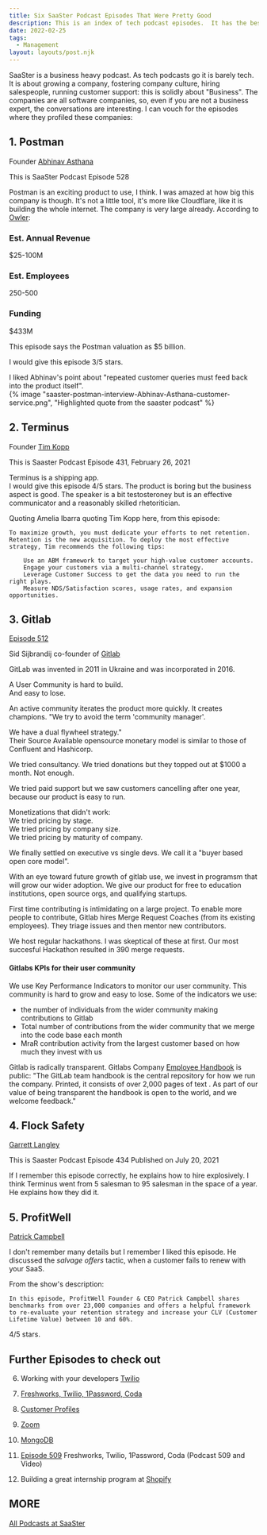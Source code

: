 ```yaml
---
title: Six SaaSter Podcast Episodes That Were Pretty Good
description: This is an index of tech podcast episodes.  It has the best interviews with founders of startups.
date: 2022-02-25
tags:
  - Management
layout: layouts/post.njk
---
```


SaaSter is a business heavy podcast.  As tech podcasts go it is barely tech.  It is about growing a company, fostering company culture, hiring salespeople, running customer support: this is solidly about "Business". The companies are all software companies, so, even if you are not a business expert, the conversations are interesting.  I can vouch for the episodes where they profiled these companies:

## 1. Postman
Founder [Abhinav Asthana](https://www.saastr.com/building-a-5-6b-company-with-a-product-led-flywheel-with-postmans-ceo-abhinav-asthana-pod-528-video/)  
  
This is SaaSter Podcast Episode 528  
  
Postman is an exciting product to use, I think. I was amazed at how big this company is though. It's not a little tool, it's more like Cloudflare, like it is building the whole internet.  The company is very large already. According to [Owler](https://www.owler.com/company/postman2):
### Est. Annual Revenue
$25-100M
### Est. Employees
250-500
### Funding
$433M

This episode says the Postman valuation as $5 billion.  
  
I would give this episode 3/5 stars.  
  
I liked Abhinav's point about "repeated customer queries must feed back into the product itself".  
{% image "saaster-postman-interview-Abhinav-Asthana-customer-service.png", "Highlighted quote from the saaster podcast" %}

## 2. Terminus
Founder [Tim Kopp](https://www.saastr.com/the-playbook-to-boosting-net-retention-quickly-with-terminus/)  
  
This is Saaster Podcast Episode 431, February 26, 2021  

Terminus is a shipping app.  
I would give this episode 4/5 stars. The product is boring but the business aspect is good.  The speaker is a bit testosteroney but is an effective communicator and a reasonably skilled rhetoritician.  

Quoting Amelia Ibarra quoting Tim Kopp here, from this episode:

```
To maximize growth, you must dedicate your efforts to net retention. Retention is the new acquisition. To deploy the most effective strategy, Tim recommends the following tips:

    Use an ABM framework to target your high-value customer accounts.
    Engage your customers via a multi-channel strategy.
    Leverage Customer Success to get the data you need to run the right plays.
    Measure NDS/Satisfaction scores, usage rates, and expansion opportunities.

```


    
## 3. Gitlab  
[Episode 512](https://www.saastr.com/how-to-innovate-faster-with-community-insights-from-gitlab/)

Sid Sijbrandij co-founder of [Gitlab]()  
  
GitLab was invented in 2011 in Ukraine and was incorporated in 2016.  
  
A User Community is hard to build.  
And easy to lose.  
  

An active community iterates the product more quickly. It creates champions. "We try to avoid the term 'community manager'. 
  
We have a dual flywheel strategy."  
Their Source Available opensource monetary model is similar to those of Confluent and Hashicorp.  

We tried consultancy.  We tried donations but they topped out at $1000 a month.  Not enough.  
  
We tried paid support but we saw customers cancelling after one year, because our product is easy to run.  
  
Monetizations that didn't work:  
We tried pricing by stage.   
We tried pricing by company size.  
We tried pricing by maturity of company.  

We finally settled on executive vs single devs.  We call it a "buyer based open core model".  

With an eye toward future growth of gitlab use, we invest in programsm that will grow our wider adoption.  We give our product for free to education institutions, open source orgs, and qualifying startups. 

First time contributing is intimidating on a large project. To enable more people to contribute, Gitlab hires Merge Request Coaches (from its existing employees).  They triage issues and then mentor new contributors.  
  


We host regular hackathons. I was skeptical of these at first.  Our most succesful Hackathon resulted in 390 merge requests.

#### Gitlabs KPIs for their user community
We use Key Performance Indicators to monitor our user community. This community is hard to grow and easy to lose.  Some of the indicators we use:
* the number of individuals from the wider community making contributions to Gitlab
* Total number of contributions from the wider community that we merge into the code base each month 
* MraR contribution activity from the largest customer based on how much they invest with us
  
Gitlab is radically transparent. Gitlabs Company [Employee Handbook](https://about.gitlab.com/handbook/) is public: "The GitLab team handbook is the central repository for how we run the company. Printed, it consists of over 2,000 pages of text . As part of our value of being transparent the handbook is open to the world, and we welcome feedback."  


## 4. Flock Safety

[Garrett Langley](https://www.saastr.com/building-a-sales-organization-from-0-to-100-with-flock-safety/)  

This is Saaster Podcast Episode 434  Published on July 20, 2021   
  

If I remember this episode correctly, he explains how to hire explosively. I think Terminus went from 5 salesman to 95 salesman in the space of a year. He explains how they did it. 

## 5. ProfitWell

[Patrick Campbell](https://www.saastr.com/saastr-podcast-429-with-profitwell-founder-ceo-patrick-campbell-the-current-state-of-saas-companies-subscriptions-and-retention-in-2021/)
   
I don't remember many details but I remember I liked this episode. He discussed the *salvage offers* tactic, when a customer fails to renew with your SaaS.

From the show's description:

```
In this episode, ProfitWell Founder & CEO Patrick Campbell shares benchmarks from over 23,000 companies and offers a helpful framework to re-evaluate your retention strategy and increase your CLV (Customer Lifetime Value) between 10 and 60%.
```
4/5 stars. 

  

## Further Episodes to check out  

6. Working with your developers [Twilio](https://www.saastr.com/how-to-collaborate-manage-and-work-with-developers-featuring-jeff-lawson-twilio/)  

7. [Freshworks, Twilio, 1Password, Coda](https://www.saastr.com/adding-outbound-sales-marketing-to-a-product-led-growth-engine/)  
  
8. [Customer Profiles](https://www.saastr.com/saastr-podcast-457-and-video-building-your-ideal-customer-profile/)  
  
9. [Zoom](https://www.saastr.com/saastr-podcast-437-5-interesting-learnings-on-zoom-at-4b-with-saastr-ceo-jason-lemkin/)  

10. [MongoDB](https://www.saastr.com/how-sales-and-product-really-should-work-together-with-javier-molina-vp-corporate-sales-americas-mongodb-and-sahir-azam-chief-product-officer-mongodb/)   
  
11. [Episode 509](https://www.saastr.com/adding-outbound-sales-marketing-to-a-product-led-growth-engine/)  Freshworks, Twilio, 1Password, Coda (Podcast 509 and Video)

12. Building a great internship program at [Shopify](https://www.saastr.com/how-to-build-a-great-intern-program-from-scratch-with-shopify/)  

## MORE
  
[All Podcasts at SaaSter](https://www.saastr.com/category/featured-podcasts/page/2/)  


